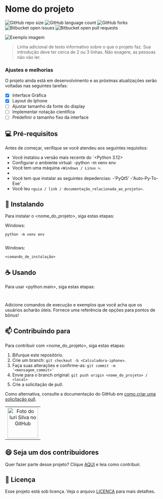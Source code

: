 # Nome do projeto

![GitHub repo size](https://img.shields.io/github/repo-size/iuricode/README-template?style=for-the-badge)
![GitHub language count](https://img.shields.io/github/languages/count/iuricode/README-template?style=for-the-badge)
![GitHub forks](https://img.shields.io/github/forks/iuricode/README-template?style=for-the-badge)
![Bitbucket open issues](https://img.shields.io/bitbucket/issues/iuricode/README-template?style=for-the-badge)
![Bitbucket open pull requests](https://img.shields.io/bitbucket/pr-raw/iuricode/README-template?style=for-the-badge)

<img src="imagem.png" alt="Exemplo imagem">

> Linha adicional de texto informativo sobre o que o projeto faz. Sua introdução deve ter cerca de 2 ou 3 linhas. Não exagere, as pessoas não vão ler.

### Ajustes e melhorias

O projeto ainda está em desenvolvimento e as próximas atualizações serão voltadas nas seguintes tarefas:

- [x] Interface Gráfica
- [x] Layout do Iphone
- [ ] Ajustar tamanho da fonte do display
- [ ] Implementar notação cientifica 
- [ ] Prédefinir o tamanho fixo da interface

## 💻 Pré-requisitos

Antes de começar, verifique se você atendeu aos seguintes requisitos:

- Você instalou a versão mais recente do `<Python 3.12>
- Configurar o ambiente virtual:
      -python -m venv env
- Você tem uma máquina `<Windows / Linux >`.
- 
- Você tem que instalar as seguintes depedencias:
    -'PyQt5'
    -'Auto-Py-To-Exe'
- Você leu `<guia / link / documentação_relacionada_ao_projeto>`.

## 🚀 Instalando <calculadora Iphone>

Para instalar o <nome_do_projeto>, siga estas etapas:

Windows:
```
python -m venv env


```

Windows:

```
<comando_de_instalação>
```

## ☕ Usando <calculadora Iphone>

Para usar <python.main>, siga estas etapas:

```


```

Adicione comandos de execução e exemplos que você acha que os usuários acharão úteis. Fornece uma referência de opções para pontos de bônus!

## 📫 Contribuindo para <calculadora Iphone>

Para contribuir com <nome_do_projeto>, siga estas etapas:

1. Bifurque este repositório.
2. Crie um branch: `git checkout -b <Calculadora-iphone>`.
3. Faça suas alterações e confirme-as: `git commit -m '<mensagem_commit>'`
4. Envie para o branch original: `git push origin <nome_do_projeto> / <local>`
5. Crie a solicitação de pull.

Como alternativa, consulte a documentação do GitHub em [como criar uma solicitação pull](https://help.github.com/en/github/collaborating-with-issues-and-pull-requests/creating-a-pull-request).


<table>
  <tr>
    <td align="center">
      <a href="#" title="Vitor da Silva">
        <img src="https://avatars.githubusercontent.com/u/164203021?v=40,
          " width="100px;" alt="Foto do Iuri Silva no GitHub"/><br>
      </a>
    </td>
  </tr>
</table>

## 😄 Seja um dos contribuidores

Quer fazer parte desse projeto? Clique [AQUI](CONTRIBUTING.md) e leia como contribuir.

## 📝 Licença

Esse projeto está sob licença. Veja o arquivo [LICENÇA](LICENSE.md) para mais detalhes.
